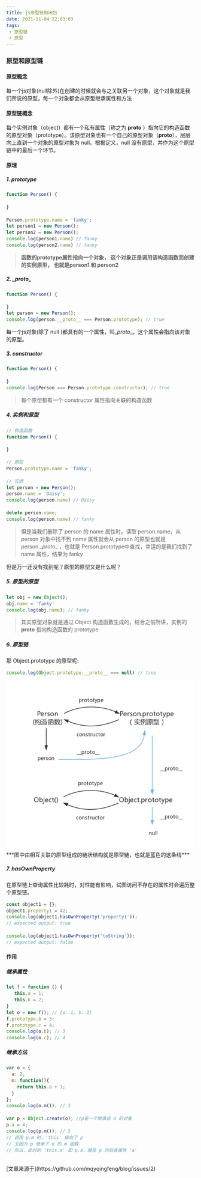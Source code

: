 ```yaml
---
title: js原型链和闭包
date: 2021-11-04 22:03:03
tags:
 - 原型链
 - 原型
---
```



### 原型和原型链

#### 原型概念
每一个js对象(null除外)在创建的时候就会与之关联另一个对象，这个对象就是我们所说的原型，每一个对象都会从原型继承属性和方法
#### 原型链概念
每个实例对象（object）都有一个私有属性（称之为 __proto__ ）指向它的构造函数的原型对象（prototype）。该原型对象也有一个自己的原型对象（__proto__），层层向上直到一个对象的原型对象为 null。根据定义，null 没有原型，并作为这个原型链中的最后一个环节。

#### 原理
##### 1. prototype
```js
function Person() {

}

Person.prototype.name = 'fanky';
let person1 = new Person();
let person2 = new Person();
console.log(person1.name) // fanky
console.log(person2.name) // fanky
```
> **函数的prototype属性指向一个对象， 这个对象正是调用该构造函数而创建的实例原型， 也就是person1 和 person2**

##### 2. \__proto__
```js
function Person() {

}
let person = new Person();
console.log(person.__proto__ === Person.prototype); // true
```
每一个js对象(除了 null )都具有的一个属性，叫\__proto__，这个属性会指向该对象的原型。
##### 3. constructor
```js
function Person() {

}
console.log(Person === Person.prototype.constructor); // true
```

> 每个原型都有一个 constructor 属性指向关联的构造函数

##### 4. 实例和原型
```js
// 构造函数
function Person() {

}

// 原型
Person.prototype.name = 'fanky';

// 实例
let person = new Person();
person.name = 'Daisy';
console.log(person.name) // Daisy

delete person.name;
console.log(person.name) // fanky
```
> 但是当我们删除了 person 的 name 属性时，读取 person.name，从 person 对象中找不到 name 属性就会从 person 的原型也就是 person.\__proto__ ，也就是 Person.prototype中查找，幸运的是我们找到了 name 属性，结果为 fanky

但是万一还没有找到呢？原型的原型又是什么呢？

##### 5. 原型的原型
```js
let obj = new Object();
obj.name = 'fanky'
console.log(obj.name); // fanky
```
> 其实原型对象就是通过 Object 构造函数生成的，结合之前所讲，实例的 __proto__ 指向构造函数的 prototype 


##### 6. 原型链
那 Object.prototype 的原型呢: 
```js
console.log(Object.prototype.__proto__ === null) // true
```
<img src="/img/prototype.png"  alt="原型链" height="auto"/>
***图中由相互关联的原型组成的链状结构就是原型链，也就是蓝色的这条线***

##### 7. hasOwnProperty
在原型链上查询属性比较耗时，对性能有影响，试图访问不存在的属性时会遍历整个原型链。
```js
const object1 = {};
object1.property1 = 42;
console.log(object1.hasOwnProperty('property1'));
// expected output: true

console.log(object1.hasOwnProperty('toString'));
// expected output: false
```

#### 作用
##### 继承属性
```js
let f = function () {
   this.a = 1;
   this.b = 2;
}
let o = new f(); // {a: 1, b: 2}
f.prototype.b = 3;
f.prototype.c = 4;
console.log(o.b); // 3
console.log(o.c); // 4
```
##### 继承方法
```js
var o = {
  a: 2,
  m: function(){
    return this.a + 1;
  }
};
console.log(o.m()); // 3

var p = Object.create(o); //p是一个继承自 o 的对象
p.a = 4;
console.log(p.m()); // 5
// 调用 p.m 时，'this' 指向了 p
// 又因为 p 继承了 o 的 m 函数
// 所以，此时的 'this.a' 即 p.a，就是 p 的自身属性 'a'
```

<br />
[文章来源于](https://github.com/mqyqingfeng/blog/issues/2)


